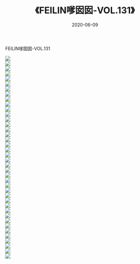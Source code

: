 ﻿---
layout: post
title:  《FEILIN嗲囡囡-VOL.131》
date:   2020-06-09
img: http://img.660000.xyz/Sharelink/网络美图/2020/FEILIN嗲囡囡-VOL.131/000.jpg
categories: [美女, 清纯, 唯美]
---

FEILIN嗲囡囡-VOL.131

  ![](http://img.660000.xyz/Sharelink/网络美图/2020/FEILIN嗲囡囡-VOL.131/001.jpg) <br> ![](http://img.660000.xyz/Sharelink/网络美图/2020/FEILIN嗲囡囡-VOL.131/002.jpg) <br> ![](http://img.660000.xyz/Sharelink/网络美图/2020/FEILIN嗲囡囡-VOL.131/003.jpg) <br> ![](http://img.660000.xyz/Sharelink/网络美图/2020/FEILIN嗲囡囡-VOL.131/004.jpg) <br> ![](http://img.660000.xyz/Sharelink/网络美图/2020/FEILIN嗲囡囡-VOL.131/005.jpg) <br> ![](http://img.660000.xyz/Sharelink/网络美图/2020/FEILIN嗲囡囡-VOL.131/006.jpg) <br> ![](http://img.660000.xyz/Sharelink/网络美图/2020/FEILIN嗲囡囡-VOL.131/007.jpg) <br> ![](http://img.660000.xyz/Sharelink/网络美图/2020/FEILIN嗲囡囡-VOL.131/008.jpg) <br> ![](http://img.660000.xyz/Sharelink/网络美图/2020/FEILIN嗲囡囡-VOL.131/009.jpg) <br> ![](http://img.660000.xyz/Sharelink/网络美图/2020/FEILIN嗲囡囡-VOL.131/010.jpg) <br> ![](http://img.660000.xyz/Sharelink/网络美图/2020/FEILIN嗲囡囡-VOL.131/011.jpg) <br> ![](http://img.660000.xyz/Sharelink/网络美图/2020/FEILIN嗲囡囡-VOL.131/012.jpg) <br> ![](http://img.660000.xyz/Sharelink/网络美图/2020/FEILIN嗲囡囡-VOL.131/013.jpg) <br> ![](http://img.660000.xyz/Sharelink/网络美图/2020/FEILIN嗲囡囡-VOL.131/014.jpg) <br> ![](http://img.660000.xyz/Sharelink/网络美图/2020/FEILIN嗲囡囡-VOL.131/015.jpg) <br> ![](http://img.660000.xyz/Sharelink/网络美图/2020/FEILIN嗲囡囡-VOL.131/016.jpg) <br> ![](http://img.660000.xyz/Sharelink/网络美图/2020/FEILIN嗲囡囡-VOL.131/017.jpg) <br> ![](http://img.660000.xyz/Sharelink/网络美图/2020/FEILIN嗲囡囡-VOL.131/018.jpg) <br> ![](http://img.660000.xyz/Sharelink/网络美图/2020/FEILIN嗲囡囡-VOL.131/019.jpg) <br> ![](http://img.660000.xyz/Sharelink/网络美图/2020/FEILIN嗲囡囡-VOL.131/020.jpg) <br> ![](http://img.660000.xyz/Sharelink/网络美图/2020/FEILIN嗲囡囡-VOL.131/021.jpg) <br> ![](http://img.660000.xyz/Sharelink/网络美图/2020/FEILIN嗲囡囡-VOL.131/022.jpg) <br> ![](http://img.660000.xyz/Sharelink/网络美图/2020/FEILIN嗲囡囡-VOL.131/023.jpg) <br> ![](http://img.660000.xyz/Sharelink/网络美图/2020/FEILIN嗲囡囡-VOL.131/024.jpg) <br> ![](http://img.660000.xyz/Sharelink/网络美图/2020/FEILIN嗲囡囡-VOL.131/025.jpg) <br> ![](http://img.660000.xyz/Sharelink/网络美图/2020/FEILIN嗲囡囡-VOL.131/026.jpg) <br> ![](http://img.660000.xyz/Sharelink/网络美图/2020/FEILIN嗲囡囡-VOL.131/027.jpg) <br> ![](http://img.660000.xyz/Sharelink/网络美图/2020/FEILIN嗲囡囡-VOL.131/028.jpg) <br> ![](http://img.660000.xyz/Sharelink/网络美图/2020/FEILIN嗲囡囡-VOL.131/029.jpg) <br> ![](http://img.660000.xyz/Sharelink/网络美图/2020/FEILIN嗲囡囡-VOL.131/030.jpg) <br> ![](http://img.660000.xyz/Sharelink/网络美图/2020/FEILIN嗲囡囡-VOL.131/031.jpg) <br> ![](http://img.660000.xyz/Sharelink/网络美图/2020/FEILIN嗲囡囡-VOL.131/032.jpg) <br> ![](http://img.660000.xyz/Sharelink/网络美图/2020/FEILIN嗲囡囡-VOL.131/033.jpg) <br> ![](http://img.660000.xyz/Sharelink/网络美图/2020/FEILIN嗲囡囡-VOL.131/034.jpg) <br> ![](http://img.660000.xyz/Sharelink/网络美图/2020/FEILIN嗲囡囡-VOL.131/035.jpg) <br> ![](http://img.660000.xyz/Sharelink/网络美图/2020/FEILIN嗲囡囡-VOL.131/036.jpg) <br> ![](http://img.660000.xyz/Sharelink/网络美图/2020/FEILIN嗲囡囡-VOL.131/037.jpg) <br> ![](http://img.660000.xyz/Sharelink/网络美图/2020/FEILIN嗲囡囡-VOL.131/038.jpg) <br> ![](http://img.660000.xyz/Sharelink/网络美图/2020/FEILIN嗲囡囡-VOL.131/039.jpg) <br> ![](http://img.660000.xyz/Sharelink/网络美图/2020/FEILIN嗲囡囡-VOL.131/040.jpg) <br>